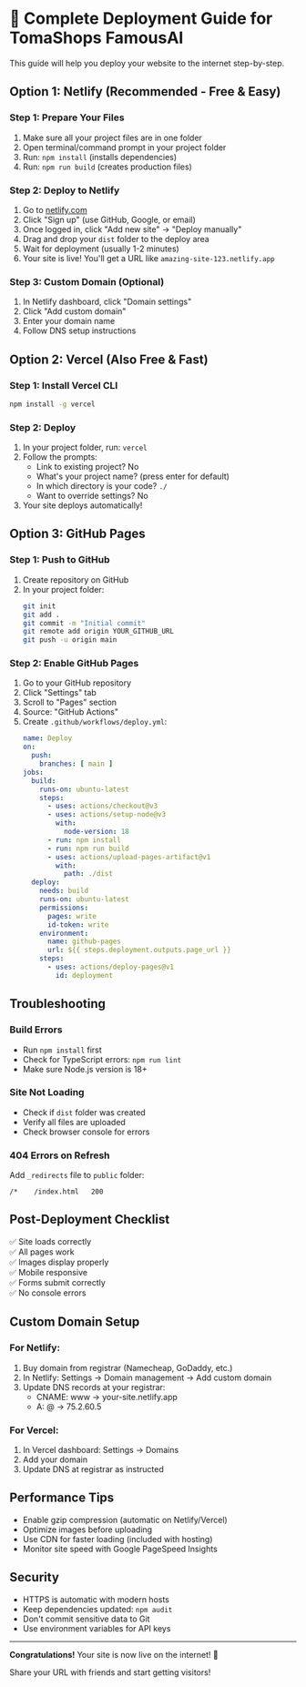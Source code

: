 # 🚀 Complete Deployment Guide for TomaShops FamousAI

This guide will help you deploy your website to the internet step-by-step.

## Option 1: Netlify (Recommended - Free & Easy)

### Step 1: Prepare Your Files
1. Make sure all your project files are in one folder
2. Open terminal/command prompt in your project folder
3. Run: `npm install` (installs dependencies)
4. Run: `npm run build` (creates production files)

### Step 2: Deploy to Netlify
1. Go to [netlify.com](https://netlify.com)
2. Click "Sign up" (use GitHub, Google, or email)
3. Once logged in, click "Add new site" → "Deploy manually"
4. Drag and drop your `dist` folder to the deploy area
5. Wait for deployment (usually 1-2 minutes)
6. Your site is live! You'll get a URL like `amazing-site-123.netlify.app`

### Step 3: Custom Domain (Optional)
1. In Netlify dashboard, click "Domain settings"
2. Click "Add custom domain"
3. Enter your domain name
4. Follow DNS setup instructions

## Option 2: Vercel (Also Free & Fast)

### Step 1: Install Vercel CLI
```bash
npm install -g vercel
```

### Step 2: Deploy
1. In your project folder, run: `vercel`
2. Follow the prompts:
   - Link to existing project? No
   - What's your project name? (press enter for default)
   - In which directory is your code? `./`
   - Want to override settings? No
3. Your site deploys automatically!

## Option 3: GitHub Pages

### Step 1: Push to GitHub
1. Create repository on GitHub
2. In your project folder:
   ```bash
   git init
   git add .
   git commit -m "Initial commit"
   git remote add origin YOUR_GITHUB_URL
   git push -u origin main
   ```

### Step 2: Enable GitHub Pages
1. Go to your GitHub repository
2. Click "Settings" tab
3. Scroll to "Pages" section
4. Source: "GitHub Actions"
5. Create `.github/workflows/deploy.yml`:
   ```yaml
   name: Deploy
   on:
     push:
       branches: [ main ]
   jobs:
     build:
       runs-on: ubuntu-latest
       steps:
         - uses: actions/checkout@v3
         - uses: actions/setup-node@v3
           with:
             node-version: 18
         - run: npm install
         - run: npm run build
         - uses: actions/upload-pages-artifact@v1
           with:
             path: ./dist
     deploy:
       needs: build
       runs-on: ubuntu-latest
       permissions:
         pages: write
         id-token: write
       environment:
         name: github-pages
         url: ${{ steps.deployment.outputs.page_url }}
       steps:
         - uses: actions/deploy-pages@v1
           id: deployment
   ```

## Troubleshooting

### Build Errors
- Run `npm install` first
- Check for TypeScript errors: `npm run lint`
- Make sure Node.js version is 18+

### Site Not Loading
- Check if `dist` folder was created
- Verify all files are uploaded
- Check browser console for errors

### 404 Errors on Refresh
Add `_redirects` file to `public` folder:
```
/*    /index.html   200
```

## Post-Deployment Checklist

✅ Site loads correctly  
✅ All pages work  
✅ Images display properly  
✅ Mobile responsive  
✅ Forms submit correctly  
✅ No console errors  

## Custom Domain Setup

### For Netlify:
1. Buy domain from registrar (Namecheap, GoDaddy, etc.)
2. In Netlify: Settings → Domain management → Add custom domain
3. Update DNS records at your registrar:
   - CNAME: www → your-site.netlify.app
   - A: @ → 75.2.60.5

### For Vercel:
1. In Vercel dashboard: Settings → Domains
2. Add your domain
3. Update DNS at registrar as instructed

## Performance Tips

- Enable gzip compression (automatic on Netlify/Vercel)
- Optimize images before uploading
- Use CDN for faster loading (included with hosting)
- Monitor site speed with Google PageSpeed Insights

## Security

- HTTPS is automatic with modern hosts
- Keep dependencies updated: `npm audit`
- Don't commit sensitive data to Git
- Use environment variables for API keys

---

**Congratulations!** Your site is now live on the internet! 🎉

Share your URL with friends and start getting visitors!